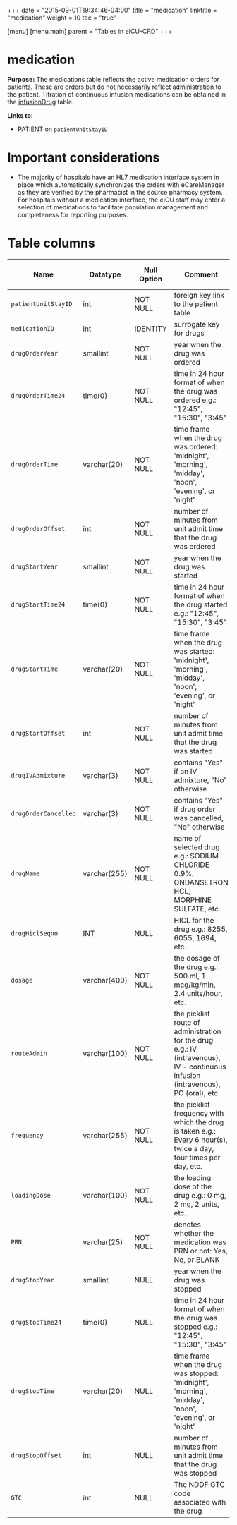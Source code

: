 +++
date = "2015-09-01T19:34:46-04:00"
title = "medication"
linktitle = "medication"
weight = 10
toc = "true"

[menu]
  [menu.main]
    parent = "Tables in eICU-CRD"
+++

# medication

**Purpose:** The medications table reflects the active medication orders for patients. These are orders but do not necessarily reflect administration to the patient. Titration of continuous infusion medications can be obtained in the [infusionDrug](http://eicu-crd.mit.edu/eicutables/infusionDrug/) table.

**Links to:**

* PATIENT on `patientUnitStayID`

# Important considerations

* The majority of hospitals have an HL7 medication interface system in place which automatically synchronizes the orders with eCareManager as they are verified by the pharmacist in the source pharmacy system. For hospitals without a medication interface, the eICU staff may enter a selection of medications to facilitate population management and completeness for reporting purposes.

# Table columns

Name | Datatype | Null Option | Comment | Is Key | Stored Transformed Created
---- | ---- | ---- | ---- | ---- | ----
`patientUnitStayID` | int | NOT NULL | foreign key link to the patient table | FK | C
`medicationID` | int | IDENTITY | surrogate key for drugs | PK | C
`drugOrderYear` | smallint | NOT NULL | year when the drug was ordered |  | T
`drugOrderTime24` | time(0) | NOT NULL | time in 24 hour format of when the drug was ordered e.g.: "12:45", "15:30", "3:45" |  | T
`drugOrderTime` | varchar(20) | NOT NULL | time frame when the drug was ordered: 'midnight', 'morning', 'midday', 'noon', 'evening', or 'night' |  | T
`drugOrderOffset` | int | NOT NULL | number of minutes from unit admit time that the drug was ordered |  | C
`drugStartYear` | smallint | NOT NULL | year when the drug was started |  | T
`drugStartTime24` | time(0) | NOT NULL | time in 24 hour format of when the drug started e.g.: "12:45", "15:30", "3:45" |  | T
`drugStartTime` | varchar(20) | NOT NULL | time frame when the drug was started: 'midnight', 'morning', 'midday', 'noon', 'evening', or 'night' |  | T
`drugStartOffset` | int | NOT NULL | number of minutes from unit admit time that the drug was started |  | C
`drugIVAdmixture` | varchar(3) | NOT NULL | contains "Yes" if an IV admixture, "No" otherwise |  | S
`drugOrderCancelled` | varchar(3) | NOT NULL | contains "Yes" if drug order was cancelled, "No" otherwise |  | S
`drugName` | varchar(255) | NOT NULL | name of selected drug e.g.: SODIUM CHLORIDE 0.9%, ONDANSETRON HCL, MORPHINE SULFATE, etc. |  | S
`drugHiclSeqno` | INT | NULL | HICL for the drug e.g.: 8255, 6055, 1694, etc. |  | S
`dosage` | varchar(400) | NOT NULL | the dosage of the drug e.g.: 500 ml, 1 mcg/kg/min, 2.4 units/hour, etc. |  | S
`routeAdmin` | varchar(100) | NOT NULL | the picklist route of administration for the drug e.g.: IV (intravenous), IV - continuous infusion (intravenous), PO (oral), etc. |  | S
`frequency` | varchar(255) | NOT NULL | the picklist frequency with which the drug is taken e.g.: Every 6 hour(s), twice a day, four times per day, etc. |  | S
`loadingDose` | varchar(100) | NOT NULL | the loading dose of the drug e.g.: 0 mg, 2 mg, 2 units, etc. |  | S
`PRN` | varchar(25) | NOT NULL | denotes whether the medication was PRN or not: Yes, No, or BLANK |  | S
`drugStopYear` | smallint | NULL | year when the drug was stopped |  | T
`drugStopTime24` | time(0) | NULL | time in 24 hour format of when the drug was stopped e.g.: "12:45", "15:30", "3:45" |  | T
`drugStopTime` | varchar(20) | NULL | time frame when the drug was stopped: 'midnight', 'morning', 'midday', 'noon', 'evening', or 'night' |  | T
`drugStopOffset` | int | NULL | number of minutes from unit admit time that the drug was stopped |  | C
`GTC` | int | NULL | The NDDF GTC code associated with the drug |  | S


<!-- # Detailed description

* To follow. -->
